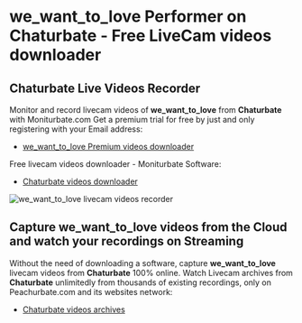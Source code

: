 # we_want_to_love Performer on Chaturbate - Free LiveCam videos downloader

## Chaturbate Live Videos Recorder

Monitor and record livecam videos of **we_want_to_love** from **Chaturbate** with Moniturbate.com
Get a premium trial for free by just and only registering with your Email address:
* [we_want_to_love Premium videos downloader](https://moniturbate.com/request-demo-licence-key.html)

Free livecam videos downloader - Moniturbate Software:
* [Chaturbate videos downloader](https://moniturbate.com/moniturbate-download-software.html)

![we_want_to_love livecam videos recorder](https://peachurnet.com/templates/moniturbate-software.png)


## Capture we_want_to_love videos from the Cloud and watch your recordings on Streaming

Without the need of downloading a software, capture **we_want_to_love** livecam videos from **Chaturbate** 100% online.
Watch Livecam archives from **Chaturbate** unlimitedly from thousands of existing recordings, only on Peachurbate.com and its websites network:
* [Chaturbate videos archives](https://peachurnet.com/)